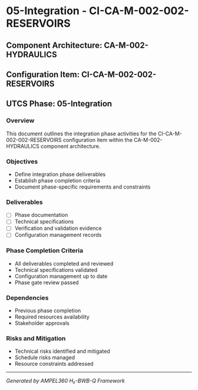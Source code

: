 # 05-Integration - CI-CA-M-002-002-RESERVOIRS

## Component Architecture: CA-M-002-HYDRAULICS
## Configuration Item: CI-CA-M-002-002-RESERVOIRS
## UTCS Phase: 05-Integration

### Overview
This document outlines the integration phase activities for the CI-CA-M-002-002-RESERVOIRS configuration item within the CA-M-002-HYDRAULICS component architecture.

### Objectives
- Define integration phase deliverables
- Establish phase completion criteria
- Document phase-specific requirements and constraints

### Deliverables
- [ ] Phase documentation
- [ ] Technical specifications
- [ ] Verification and validation evidence
- [ ] Configuration management records

### Phase Completion Criteria
- All deliverables completed and reviewed
- Technical specifications validated
- Configuration management up to date
- Phase gate review passed

### Dependencies
- Previous phase completion
- Required resources availability
- Stakeholder approvals

### Risks and Mitigation
- Technical risks identified and mitigated
- Schedule risks managed
- Resource constraints addressed

---
*Generated by AMPEL360 H₂-BWB-Q Framework*
